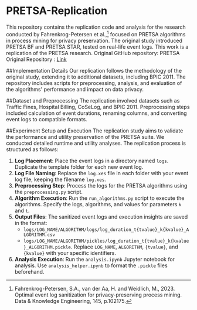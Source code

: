 # PRETSA-Replication
This repository contains the replication code and analysis for the research conducted by Fahrenkrog-Petersen et al.,[^1] focused on PRETSA algorithms in process mining for privacy preservation. The original study introduced PRETSA BF and PRETSA STAR, tested on real-life event logs.
This work is a replication of the PRETSA research. Original GitHub repository: PRETSA Original Repository : [Link](https://github.com/samadeusfp/PRETSA)


##Implementation Details
Our replication follows the methodology of the original study, extending it to additional datasets, including BPIC 2011. The repository includes scripts for preprocessing, analysis, and evaluation of the algorithms' performance and impact on data privacy.

##Dataset and Preprocessing
The replication involved datasets such as Traffic Fines, Hospital Billing, CoSeLog, and BPIC 2011. Preprocessing steps included calculation of event durations, renaming columns, and converting event logs to compatible formats.

##Experiment Setup and Execution
The replication study aims to validate the performance and utility preservation of the PRETSA suite. We conducted detailed runtime and utility analyses.
The replication process is structured as follows:

1. **Log Placement**: Place the event logs in a directory named `logs`. Duplicate the template folder for each new event log.
2. **Log File Naming**: Replace the `log.xes` file in each folder with your event log file, keeping the filename `log.xes`.
3. **Preprocessing Step**: Process the logs for the PRETSA algorithms using the `preprocessing.py` script.
4. **Algorithm Execution**: Run the `run_algorithms.py` script to execute the algorithms. Specify the logs, algorithms, and values for parameters `k` and `t`.
5. **Output Files**: The sanitized event logs and execution insights are saved in the format: 
   - `logs/LOG_NAME/ALGORITHM/logs/log_duration_t{tvalue}_k{kvalue}_ALGORITHM.csv`
   - `logs/LOG_NAME/ALGORITHM/pickles/log_duration_t{tvalue}_k{kvalue}_ALGORITHM.pickle`.
   Replace `LOG_NAME`, `ALGORITHM`, `{tvalue}`, and `{kvalue}` with your specific identifiers.
6. **Analysis Execution**: Run the `analysis.ipynb` Jupyter notebook for analysis. Use `analysis_helper.ipynb` to format the `.pickle` files beforehand.


[^1]: Fahrenkrog-Petersen, S.A., van der Aa, H. and Weidlich, M., 2023. Optimal event log sanitization for privacy-preserving process mining. Data & Knowledge Engineering, 145, p.102175.
